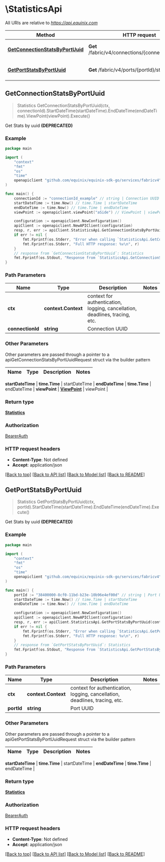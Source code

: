 # \StatisticsApi

All URIs are relative to *https://api.equinix.com*

Method | HTTP request | Description
------------- | ------------- | -------------
[**GetConnectionStatsByPortUuid**](StatisticsApi.md#GetConnectionStatsByPortUuid) | **Get** /fabric/v4/connections/{connectionId}/stats | Get Stats by uuid **(DEPRECATED)**
[**GetPortStatsByPortUuid**](StatisticsApi.md#GetPortStatsByPortUuid) | **Get** /fabric/v4/ports/{portId}/stats | Get Stats by uuid **(DEPRECATED)**



## GetConnectionStatsByPortUuid

> Statistics GetConnectionStatsByPortUuid(ctx, connectionId).StartDateTime(startDateTime).EndDateTime(endDateTime).ViewPoint(viewPoint).Execute()

Get Stats by uuid **(DEPRECATED)**



### Example

```go
package main

import (
	"context"
	"fmt"
	"os"
    "time"
	openapiclient "github.com/equinix/equinix-sdk-go/services/fabricv4"
)

func main() {
	connectionId := "connectionId_example" // string | Connection UUID
	startDateTime := time.Now() // time.Time | startDateTime
	endDateTime := time.Now() // time.Time | endDateTime
	viewPoint := openapiclient.viewPoint("aSide") // ViewPoint | viewPoint

	configuration := openapiclient.NewConfiguration()
	apiClient := openapiclient.NewAPIClient(configuration)
	resp, r, err := apiClient.StatisticsApi.GetConnectionStatsByPortUuid(context.Background(), connectionId).StartDateTime(startDateTime).EndDateTime(endDateTime).ViewPoint(viewPoint).Execute()
	if err != nil {
		fmt.Fprintf(os.Stderr, "Error when calling `StatisticsApi.GetConnectionStatsByPortUuid``: %v\n", err)
		fmt.Fprintf(os.Stderr, "Full HTTP response: %v\n", r)
	}
	// response from `GetConnectionStatsByPortUuid`: Statistics
	fmt.Fprintf(os.Stdout, "Response from `StatisticsApi.GetConnectionStatsByPortUuid`: %v\n", resp)
}
```

### Path Parameters


Name | Type | Description  | Notes
------------- | ------------- | ------------- | -------------
**ctx** | **context.Context** | context for authentication, logging, cancellation, deadlines, tracing, etc.
**connectionId** | **string** | Connection UUID | 

### Other Parameters

Other parameters are passed through a pointer to a apiGetConnectionStatsByPortUuidRequest struct via the builder pattern


Name | Type | Description  | Notes
------------- | ------------- | ------------- | -------------

 **startDateTime** | **time.Time** | startDateTime | 
 **endDateTime** | **time.Time** | endDateTime | 
 **viewPoint** | [**ViewPoint**](ViewPoint.md) | viewPoint | 

### Return type

[**Statistics**](Statistics.md)

### Authorization

[BearerAuth](../README.md#BearerAuth)

### HTTP request headers

- **Content-Type**: Not defined
- **Accept**: application/json

[[Back to top]](#) [[Back to API list]](../README.md#documentation-for-api-endpoints)
[[Back to Model list]](../README.md#documentation-for-models)
[[Back to README]](../README.md)


## GetPortStatsByPortUuid

> Statistics GetPortStatsByPortUuid(ctx, portId).StartDateTime(startDateTime).EndDateTime(endDateTime).Execute()

Get Stats by uuid **(DEPRECATED)**



### Example

```go
package main

import (
	"context"
	"fmt"
	"os"
    "time"
	openapiclient "github.com/equinix/equinix-sdk-go/services/fabricv4"
)

func main() {
	portId := "38400000-8cf0-11bd-b23e-10b96e4ef00d" // string | Port UUID
	startDateTime := time.Now() // time.Time | startDateTime
	endDateTime := time.Now() // time.Time | endDateTime

	configuration := openapiclient.NewConfiguration()
	apiClient := openapiclient.NewAPIClient(configuration)
	resp, r, err := apiClient.StatisticsApi.GetPortStatsByPortUuid(context.Background(), portId).StartDateTime(startDateTime).EndDateTime(endDateTime).Execute()
	if err != nil {
		fmt.Fprintf(os.Stderr, "Error when calling `StatisticsApi.GetPortStatsByPortUuid``: %v\n", err)
		fmt.Fprintf(os.Stderr, "Full HTTP response: %v\n", r)
	}
	// response from `GetPortStatsByPortUuid`: Statistics
	fmt.Fprintf(os.Stdout, "Response from `StatisticsApi.GetPortStatsByPortUuid`: %v\n", resp)
}
```

### Path Parameters


Name | Type | Description  | Notes
------------- | ------------- | ------------- | -------------
**ctx** | **context.Context** | context for authentication, logging, cancellation, deadlines, tracing, etc.
**portId** | **string** | Port UUID | 

### Other Parameters

Other parameters are passed through a pointer to a apiGetPortStatsByPortUuidRequest struct via the builder pattern


Name | Type | Description  | Notes
------------- | ------------- | ------------- | -------------

 **startDateTime** | **time.Time** | startDateTime | 
 **endDateTime** | **time.Time** | endDateTime | 

### Return type

[**Statistics**](Statistics.md)

### Authorization

[BearerAuth](../README.md#BearerAuth)

### HTTP request headers

- **Content-Type**: Not defined
- **Accept**: application/json

[[Back to top]](#) [[Back to API list]](../README.md#documentation-for-api-endpoints)
[[Back to Model list]](../README.md#documentation-for-models)
[[Back to README]](../README.md)

